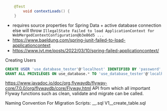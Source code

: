 ``` java
	@Test
        void contextLoads() {
    }
```
- requires source properties for Spring Data + active database connection else will throw `IllegalState Failed to load ApplicationContext for WebMergedContextConfiguration@b3e86d5 ...`
- https://www.baeldung.com/spring-junit-failed-to-load-applicationcontext
- https://www.jvt.me/posts/2022/03/10/spring-failed-applicationcontext/


Creating Users
``` sql
CREATE USER 'use_database_tester'@'localhost' IDENTIFIED BY 'password';
GRANT ALL PRIVILEGES ON use_database.* TO 'use_database_tester'@'localhost';
```


https://www.javadoc.io/doc/org.flywaydb/flyway-core/7.0.0/org/flywaydb/core/Flyway.html
API from which all important Flyway functions such as clean, validate and migrate can be called.

Naming Convention For Migration Scripts:
<Prefix><Version>__<Description>.sql
V1__create_table.sql